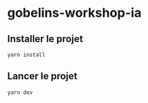 # gobelins-workshop-ia

## Installer le projet
```shell
yarn install
```

## Lancer le projet
```shell
yarn dev
```
